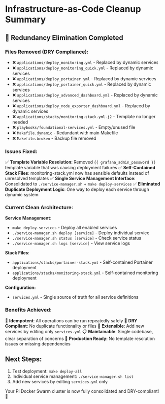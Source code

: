 # Infrastructure-as-Code Cleanup Summary

## 🎯 **Redundancy Elimination Completed**

### **Files Removed (DRY Compliance):**
- ❌ `applications/deploy_monitoring.yml` - Replaced by dynamic services
- ❌ `applications/deploy_monitoring_quick.yml` - Replaced by dynamic services  
- ❌ `applications/deploy_portainer.yml` - Replaced by dynamic services
- ❌ `applications/deploy_portainer_quick.yml` - Replaced by dynamic services
- ❌ `applications/deploy_advanced_dashboard.yml` - Replaced by dynamic services
- ❌ `applications/deploy_node_exporter_dashboard.yml` - Replaced by dynamic services
- ❌ `applications/stacks/monitoring-stack.yml.j2` - Template no longer needed
- ❌ `playbooks/foundational-services.yml` - Empty/unused file
- ❌ `Makefile.dynamic` - Redundant with main Makefile
- ❌ `Makefile.broken` - Backup file removed

### **Issues Fixed:**
✅ **Template Variable Resolution**: Removed `{{ grafana_admin_password }}` template variable that was causing deployment failures
✅ **Self-Contained Stack Files**: monitoring-stack.yml now has sensible defaults instead of unresolved templates
✅ **Single Service Management Interface**: Consolidated to `./service-manager.sh` + `make deploy-services`
✅ **Eliminated Duplicate Deployment Logic**: One way to deploy each service through dynamic system

### **Current Clean Architecture:**

**Service Management:**
- `make deploy-services` - Deploy all enabled services
- `./service-manager.sh deploy [service]` - Deploy individual service
- `./service-manager.sh status [service]` - Check service status
- `./service-manager.sh logs [service]` - View service logs

**Stack Files:**
- `applications/stacks/portainer-stack.yml` - Self-contained Portainer deployment
- `applications/stacks/monitoring-stack.yml` - Self-contained monitoring deployment

**Configuration:**
- `services.yml` - Single source of truth for all service definitions

### **Benefits Achieved:**
🎯 **Idempotent**: All operations can be run repeatedly safely
🔄 **DRY Compliant**: No duplicate functionality or files
🚀 **Extensible**: Add new services by editing only `services.yml`
📋 **Maintainable**: Single codebase, clear separation of concerns
🎉 **Production Ready**: No template resolution issues or missing dependencies

## **Next Steps:**
1. Test deployment: `make deploy-all`
2. Individual service management: `./service-manager.sh list`
3. Add new services by editing `services.yml` only

Your Pi Docker Swarm cluster is now fully consolidated and DRY-compliant! 🎉
